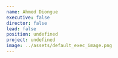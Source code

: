 ```yaml
---
name: Ahmed Diongue
executive: false
director: false
lead: false
position: undefined
project: undefined
image: ../assets/default_exec_image.png
---
```


